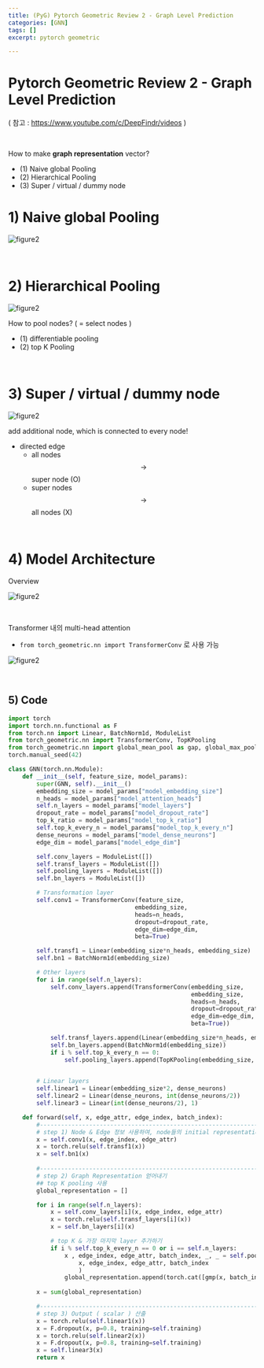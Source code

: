 ```yaml
---
title: (PyG) Pytorch Geometric Review 2 - Graph Level Prediction
categories: [GNN]
tags: []
excerpt: pytorch geometric

---
```


<script src="https://cdn.mathjax.org/mathjax/latest/MathJax.js?config=TeX-AMS-MML_HTMLorMML" type="text/javascript"></script>

# Pytorch Geometric Review 2 - Graph Level Prediction

( 참고 : https://www.youtube.com/c/DeepFindr/videos )

<br>

How to make **graph representation** vector?

- (1) Naive global Pooling
- (2) Hierarchical Pooling
- (3) Super / virtual / dummy node



# 1) Naive global Pooling

![figure2](/assets/img/gnn/gnn404.png) 

<br>

# 2) Hierarchical Pooling

![figure2](/assets/img/gnn/gnn405.png) 

How to pool nodes? ( = select nodes )

- (1) differentiable pooling
- (2) top K Pooling

<br>

# 3) Super / virtual / dummy node

![figure2](/assets/img/gnn/gnn406.png) 

add additional node, which is connected to every node!

- directed edge
  - all nodes $$\rightarrow$$ super node (O)
  - super nodes $$\rightarrow$$ all nodes (X)

<br>

# 4) Model Architecture

Overview

![figure2](/assets/img/gnn/gnn407.png) 

<br>

Transformer 내의 multi-head attention

- `from torch_geometric.nn import TransformerConv` 로 사용 가능

![figure2](/assets/img/gnn/gnn408.png)

<br> 

## 5) Code

```python
import torch
import torch.nn.functional as F 
from torch.nn import Linear, BatchNorm1d, ModuleList
from torch_geometric.nn import TransformerConv, TopKPooling 
from torch_geometric.nn import global_mean_pool as gap, global_max_pool as gmp
torch.manual_seed(42)

class GNN(torch.nn.Module):
    def __init__(self, feature_size, model_params):
        super(GNN, self).__init__()
        embedding_size = model_params["model_embedding_size"]
        n_heads = model_params["model_attention_heads"]
        self.n_layers = model_params["model_layers"]
        dropout_rate = model_params["model_dropout_rate"]
        top_k_ratio = model_params["model_top_k_ratio"]
        self.top_k_every_n = model_params["model_top_k_every_n"]
        dense_neurons = model_params["model_dense_neurons"]
        edge_dim = model_params["model_edge_dim"]

        self.conv_layers = ModuleList([])
        self.transf_layers = ModuleList([])
        self.pooling_layers = ModuleList([])
        self.bn_layers = ModuleList([])

        # Transformation layer
        self.conv1 = TransformerConv(feature_size, 
                                    embedding_size, 
                                    heads=n_heads, 
                                    dropout=dropout_rate,
                                    edge_dim=edge_dim,
                                    beta=True) 

        self.transf1 = Linear(embedding_size*n_heads, embedding_size)
        self.bn1 = BatchNorm1d(embedding_size)

        # Other layers
        for i in range(self.n_layers):
            self.conv_layers.append(TransformerConv(embedding_size, 
                                                    embedding_size, 
                                                    heads=n_heads, 
                                                    dropout=dropout_rate,
                                                    edge_dim=edge_dim,
                                                    beta=True))

            self.transf_layers.append(Linear(embedding_size*n_heads, embedding_size))
            self.bn_layers.append(BatchNorm1d(embedding_size))
            if i % self.top_k_every_n == 0:
                self.pooling_layers.append(TopKPooling(embedding_size, ratio=top_k_ratio))
            

        # Linear layers
        self.linear1 = Linear(embedding_size*2, dense_neurons)
        self.linear2 = Linear(dense_neurons, int(dense_neurons/2))  
        self.linear3 = Linear(int(dense_neurons/2), 1)  

    def forward(self, x, edge_attr, edge_index, batch_index):
        #------------------------------------------------------------------------#
        # step 1) Node & Edge 정보 사용하여, node들의 initial representation 생성
        x = self.conv1(x, edge_index, edge_attr)
        x = torch.relu(self.transf1(x))
        x = self.bn1(x)
        
        #------------------------------------------------------------------------#
        # step 2) Graph Representation 얻어내기
        ## top K pooling 사용
        global_representation = []

        for i in range(self.n_layers):
            x = self.conv_layers[i](x, edge_index, edge_attr)
            x = torch.relu(self.transf_layers[i](x))
            x = self.bn_layers[i](x)

            # top K & 가장 마지막 layer 추가하기
            if i % self.top_k_every_n == 0 or i == self.n_layers:
                x , edge_index, edge_attr, batch_index, _, _ = self.pooling_layers[int(i/self.top_k_every_n)](
                    x, edge_index, edge_attr, batch_index
                    )
                global_representation.append(torch.cat([gmp(x, batch_index), gap(x, batch_index)], dim=1))
    
        x = sum(global_representation)

        #------------------------------------------------------------------------#
        # step 3) Output ( scalar ) 산출
        x = torch.relu(self.linear1(x))
        x = F.dropout(x, p=0.8, training=self.training)
        x = torch.relu(self.linear2(x))
        x = F.dropout(x, p=0.8, training=self.training)
        x = self.linear3(x)
        return x
```

<br>

